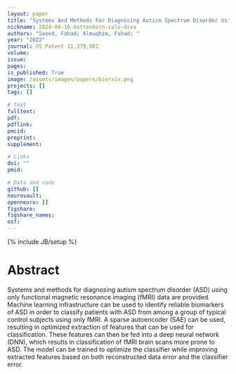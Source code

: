 ```yaml
---
layout: paper
title: "Systems And Methods For Diagnosing Autism Spectrum Disorder Using fMRI Data"
nickname: 2024-04-16-bottenhorn-salo-diva
authors: "Saeed, Fahad; Almuqhim, Fahad; "
year: "2022"
journal: US Patent 11,379,981
volume: 
issue:
pages: 
is_published: True
image: /assets/images/papers/biorxiv.png
projects: []
tags: []

# Text
fulltext:
pdf:
pdflink:
pmcid:
preprint: 
supplement:

# Links
doi: ""
pmid:

# Data and code
github: []
neurovault:
openneuro: []
figshare:
figshare_names:
osf:
---
```

{% include JB/setup %}

# Abstract

Systems and methods for diagnosing autism spectrum disorder (ASD) using only functional magnetic resonance imaging (fMRI) data are provided. Machine learning infrastructure can be used to identify reliable biomarkers of ASD in order to classify patients with ASD from among a group of typical control subjects using only fMRI. A sparse autoencoder (SAE) can be used, resulting in optimized extraction of features that can be used for classification. These features can then be fed into a deep neural network (DNN), which results in classification of fMRI brain scans more prone to ASD. The model can be trained to optimize the classifier while improving extracted features based on both reconstructed data error and the classifier error.
